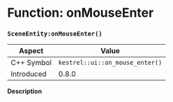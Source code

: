 
# Function: onMouseEnter
### `SceneEntity:onMouseEnter()`

| Aspect | Value |
| --- | --- |
| C++ Symbol | `kestrel::ui::on_mouse_enter()` |
| Introduced | 0.8.0 |

**Description**



